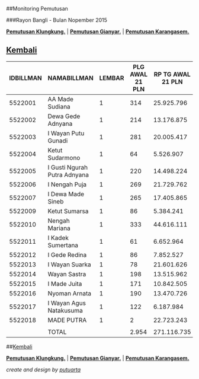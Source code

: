 ##Monitoring Pemutusan 

###Rayon Bangli - Bulan Nopember 2015

**[Pemutusan Klungkung.](https://github.com/areabatur/3mm.3atur/blob/master/klungkung112015.markdown )** | 
**[Pemutusan Gianyar.](https://github.com/areabatur/3mm.3atur/blob/master/gianyar112015.markdown )** | 
**[Pemutusan Karangasem.](https://github.com/areabatur/3mm.3atur/blob/master/karangasem112015.markdown )**

## [Kembali](http://areabatur.github.io/3mm.3atur/)

| IDBILLMAN |         NAMABILLMAN          | LEMBAR |  PLG AWAL 21 PLN  |  RP TG AWAL 21 PLN  |  RP BK AWAL 21 PLN  | TARGET AKHIR PLN |  % PENCAPAIAN  |  SISA RP TG 24 06:20  |  SISA RP BK 24 06:20  |  SISA PLG 24 06:20  |  BELUM  |  DATANGI  |  SEGEL  |
|-----------|------------------------------|--------|-------------------|---------------------|---------------------|------------------|----------------|-----------------------|-----------------------|---------------------|---------|-----------|---------|
|   5522001 | AA Made Sudiana              |     1  |  314              |  25.925.796         |  1.189.000          |  1.518.999,22    | -7,85%         |  20.859.491           |  940.000              |  250                |  248    |        1  |      1  |
|   5522002 | Dewa Gede Adnyana            |     1  |  214              |  13.176.875         |  740.000            |  772.036,58      | -6,98%         |  11.840.365           |  663.000              |  189                |  175    |       14  |         |
|   5522003 | I Wayan Putu Gunadi          |     1  |  281              |  20.005.417         |  1.000.000          |  1.172.122,66    | -7,77%         |  16.260.393           |  778.000              |  227                |  227    |           |         |
|   5522004 | Ketut Sudarmono              |     1  |  64               |  5.526.907          |  281.000            |  323.822,94      | -8,24%         |  4.254.504            |  204.000              |  39                 |  36     |        3  |         |
|   5522005 | I Gusti Ngurah Putra Adnyana |     1  |  220              |  14.498.224         |  696.000            |  849.454,77      | -11,79%        |  8.051.407            |  422.000              |  136                |  134    |        2  |         |
|   5522006 | I Nengah Puja                |     1  |  269              |  21.729.762         |  902.000            |  1.273.152,49    | -7,46%         |  18.347.218           |  724.000              |  211                |  211    |           |         |
|   5522007 | I Dewa Made Sineb            |     1  |  265              |  17.405.865         |  970.000            |  1.019.814,22    | -8,19%         |  13.468.080           |  820.000              |  221                |  221    |           |         |
|   5522009 | Ketut Sumarsa                |     1  |  86               |  5.384.241          |  268.000            |  315.464,10      | -9,25%         |  3.724.464            |  186.000              |  60                 |  60     |           |         |
|   5522010 | Nengah Mariana               |     1  |  333              |  44.616.111         |  1.743.542          |  2.614.069,71    | -7,73%         |  36.410.571           |  1.415.542            |  250                |  250    |           |         |
|   5522011 | I Kadek Sumertana            |     1  |  61               |  6.652.964          |  259.000            |  389.798,92      | -7,22%         |  5.788.983            |  204.000              |  45                 |  41     |        4  |         |
|   5522012 | I Gede Redina                |     1  |  86               |  7.852.527          |  294.000            |  460.081,63      | -9,46%         |  5.321.074            |  239.000              |  72                 |  72     |           |         |
|   5522013 | I Wayan Suarka               |     1  |  78               |  21.601.626         |  721.525            |  1.265.644,96    | -10,63%        |  13.175.834           |  471.804              |  64                 |  64     |           |         |
|   5522014 | Wayan Sastra                 |     1  |  198              |  13.515.962         |  635.000            |  791.903,78      | -9,93%         |  8.769.324            |  437.000              |  137                |  137    |           |         |
|   5522015 | I Made Juita                 |     1  |  171              |  10.842.505         |  622.000            |  635.265,23      | -8,57%         |  8.049.863            |  486.000              |  127                |  127    |           |         |
|   5522016 | Nyoman Arnata                |     1  |  190              |  13.470.726         |  695.000            |  789.253,39      | -7,12%         |  11.874.255           |  594.000              |  157                |  157    |           |         |
|   5522017 | I Wayan Agus Natakusuma      |     1  |  122              |  6.187.984          |  391.000            |  362.555,61      | -8,53%         |  4.615.001            |  276.000              |  87                 |  87     |           |         |
|   5522018 | MADE PUTRA                   |     1  |  2                |  22.723.243         |  619.397            |  1.331.360,80    | -10,48%        |  14.030.607           |  382.489              |  1                  |  1      |           |         |
|           |                              |        |                   |                     |                     |                  |                |                       |                       |                     |         |           |         |
|           | TOTAL                        |        |  2.954            |  271.116.735        |  12.026.464         |  15.884.801,00   | -8,41%         |  204.841.434          |  9.242.835            |  2.273              |  2.248  |       24  |      1  |


##[Kembali](http://areabatur.github.io/3mm.3atur/)

**[Pemutusan Klungkung.](https://github.com/areabatur/3mm.3atur/blob/master/klungkung112015.markdown )** | 
**[Pemutusan Gianyar.](https://github.com/areabatur/3mm.3atur/blob/master/gianyar112015.markdown )** | 
**[Pemutusan Karangasem.](https://github.com/areabatur/3mm.3atur/blob/master/karangasem112015.markdown )**

_create and design by [putuarta](mailto:putuarta@gmail.com)_

